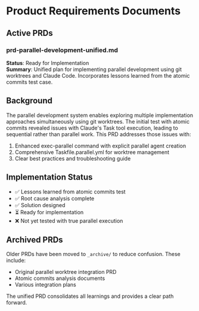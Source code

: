 # Product Requirements Documents

## Active PRDs

### prd-parallel-development-unified.md
**Status**: Ready for Implementation  
**Summary**: Unified plan for implementing parallel development using git worktrees and Claude Code. Incorporates lessons learned from the atomic commits test case.

## Background

The parallel development system enables exploring multiple implementation approaches simultaneously using git worktrees. The initial test with atomic commits revealed issues with Claude's Task tool execution, leading to sequential rather than parallel work. This PRD addresses those issues with:

1. Enhanced exec-parallel command with explicit parallel agent creation
2. Comprehensive Taskfile.parallel.yml for worktree management  
3. Clear best practices and troubleshooting guide

## Implementation Status

- ✅ Lessons learned from atomic commits test
- ✅ Root cause analysis complete
- ✅ Solution designed
- ⏳ Ready for implementation
- ❌ Not yet tested with true parallel execution

## Archived PRDs

Older PRDs have been moved to `_archive/` to reduce confusion. These include:
- Original parallel worktree integration PRD
- Atomic commits analysis documents
- Various integration plans

The unified PRD consolidates all learnings and provides a clear path forward.